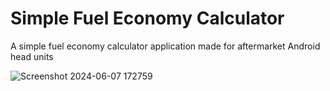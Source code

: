 # Simple Fuel Economy Calculator
A simple fuel economy calculator application made for aftermarket Android head units

![Screenshot 2024-06-07 172759](https://github.com/WhatzIt2Ya/simplefueleco/assets/172012109/fd09f015-4de6-4dbe-9d90-4650d9dda8b3)
